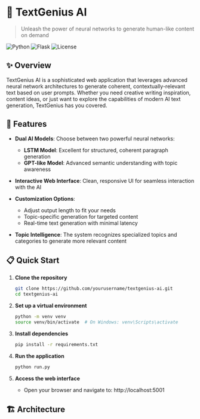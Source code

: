 # 🧠 TextGenius AI

> Unleash the power of neural networks to generate human-like content on demand

![Python](https://img.shields.io/badge/python-3.9-blue)
![Flask](https://img.shields.io/badge/flask-2.0+-green)
![License](https://img.shields.io/badge/license-MIT-orange)

## ✨ Overview

TextGenius AI is a sophisticated web application that leverages advanced neural network architectures to generate coherent, contextually-relevant text based on user prompts. Whether you need creative writing inspiration, content ideas, or just want to explore the capabilities of modern AI text generation, TextGenius has you covered.

## 🚀 Features

- **Dual AI Models**: Choose between two powerful neural networks:
  - **LSTM Model**: Excellent for structured, coherent paragraph generation
  - **GPT-like Model**: Advanced semantic understanding with topic awareness
  
- **Interactive Web Interface**: Clean, responsive UI for seamless interaction with the AI

- **Customization Options**:
  - Adjust output length to fit your needs
  - Topic-specific generation for targeted content
  - Real-time text generation with minimal latency

- **Topic Intelligence**: The system recognizes specialized topics and categories to generate more relevant content

## 📋 Quick Start

1. **Clone the repository**
   ```bash
   git clone https://github.com/yourusername/textgenius-ai.git
   cd textgenius-ai
   ```

2. **Set up a virtual environment**
   ```bash
   python -m venv venv
   source venv/bin/activate  # On Windows: venv\Scripts\activate
   ```

3. **Install dependencies**
   ```bash
   pip install -r requirements.txt
   ```

4. **Run the application**
   ```bash
   python run.py
   ```

5. **Access the web interface**
   - Open your browser and navigate to: http://localhost:5001

## 🏗️ Architecture